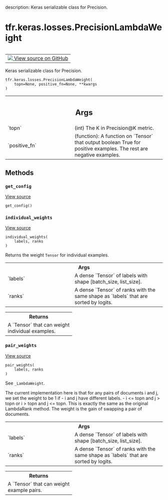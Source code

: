 description: Keras serializable class for Precision.

<div itemscope itemtype="http://developers.google.com/ReferenceObject">
<meta itemprop="name" content="tfr.keras.losses.PrecisionLambdaWeight" />
<meta itemprop="path" content="Stable" />
<meta itemprop="property" content="__init__"/>
<meta itemprop="property" content="get_config"/>
<meta itemprop="property" content="individual_weights"/>
<meta itemprop="property" content="pair_weights"/>
</div>

# tfr.keras.losses.PrecisionLambdaWeight

<!-- Insert buttons and diff -->

<table class="tfo-notebook-buttons tfo-api nocontent" align="left">
<td>
  <a target="_blank" href="https://github.com/tensorflow/ranking/tree/master/tensorflow_ranking/python/keras/losses.py#L129-L140">
    <img src="https://www.tensorflow.org/images/GitHub-Mark-32px.png" />
    View source on GitHub
  </a>
</td>
</table>

Keras serializable class for Precision.

<pre class="devsite-click-to-copy prettyprint lang-py tfo-signature-link">
<code>tfr.keras.losses.PrecisionLambdaWeight(
    topn=None, positive_fn=None, **kwargs
)
</code></pre>

<!-- Placeholder for "Used in" -->
<!-- Tabular view -->

 <table class="responsive fixed orange">
<colgroup><col width="214px"><col></colgroup>
<tr><th colspan="2"><h2 class="add-link">Args</h2></th></tr>

<tr>
<td>
`topn`
</td>
<td>
(int) The K in Precision@K metric.
</td>
</tr><tr>
<td>
`positive_fn`
</td>
<td>
(function): A function on `Tensor` that output boolean True
for positive examples. The rest are negative examples.
</td>
</tr>
</table>

## Methods

<h3 id="get_config"><code>get_config</code></h3>

<a target="_blank" href="https://github.com/tensorflow/ranking/tree/master/tensorflow_ranking/python/keras/losses.py#L136-L140">View
source</a>

<pre class="devsite-click-to-copy prettyprint lang-py tfo-signature-link">
<code>get_config()
</code></pre>

<h3 id="individual_weights"><code>individual_weights</code></h3>

<a target="_blank" href="https://github.com/tensorflow/ranking/tree/master/tensorflow_ranking/python/losses_impl.py#L161-L173">View
source</a>

<pre class="devsite-click-to-copy prettyprint lang-py tfo-signature-link">
<code>individual_weights(
    labels, ranks
)
</code></pre>

Returns the weight `Tensor` for individual examples.

<!-- Tabular view -->

 <table class="responsive fixed orange">
<colgroup><col width="214px"><col></colgroup>
<tr><th colspan="2">Args</th></tr>

<tr>
<td>
`labels`
</td>
<td>
A dense `Tensor` of labels with shape [batch_size, list_size].
</td>
</tr><tr>
<td>
`ranks`
</td>
<td>
A dense `Tensor` of ranks with the same shape as `labels` that are
sorted by logits.
</td>
</tr>
</table>

<!-- Tabular view -->

 <table class="responsive fixed orange">
<colgroup><col width="214px"><col></colgroup>
<tr><th colspan="2">Returns</th></tr>
<tr class="alt">
<td colspan="2">
A `Tensor` that can weight individual examples.
</td>
</tr>

</table>

<h3 id="pair_weights"><code>pair_weights</code></h3>

<a target="_blank" href="https://github.com/tensorflow/ranking/tree/master/tensorflow_ranking/python/losses_impl.py#L307-L335">View
source</a>

<pre class="devsite-click-to-copy prettyprint lang-py tfo-signature-link">
<code>pair_weights(
    labels, ranks
)
</code></pre>

See `_LambdaWeight`.

The current implementation here is that for any pairs of documents i and j, we
set the weight to be 1 if - i and j have different labels. - i <= topn and j >
topn or i > topn and j <= topn. This is exactly the same as the original
LambdaRank method. The weight is the gain of swapping a pair of documents.

<!-- Tabular view -->

 <table class="responsive fixed orange">
<colgroup><col width="214px"><col></colgroup>
<tr><th colspan="2">Args</th></tr>

<tr>
<td>
`labels`
</td>
<td>
A dense `Tensor` of labels with shape [batch_size, list_size].
</td>
</tr><tr>
<td>
`ranks`
</td>
<td>
A dense `Tensor` of ranks with the same shape as `labels` that are
sorted by logits.
</td>
</tr>
</table>

<!-- Tabular view -->

 <table class="responsive fixed orange">
<colgroup><col width="214px"><col></colgroup>
<tr><th colspan="2">Returns</th></tr>
<tr class="alt">
<td colspan="2">
A `Tensor` that can weight example pairs.
</td>
</tr>

</table>
